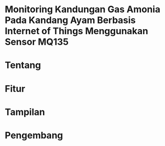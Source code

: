 # Monitoring Kandungan Gas Amonia Pada Kandang Ayam Berbasis Internet of Things Menggunakan Sensor MQ135
# Tentang
# Fitur
# Tampilan
# Pengembang
